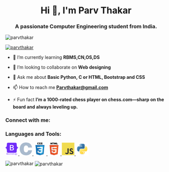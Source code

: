 <h1 align="center">Hi 👋, I'm Parv Thakar</h1>
<h3 align="center">A passionate Computer Engineering student from India.</h3>

<p align="left"> <img src="https://komarev.com/ghpvc/?username=parvthakar&label=Profile%20views&color=0e75b6&style=flat" alt="parvthakar" /> </p>

<p align="left"> <a href="https://github.com/ryo-ma/github-profile-trophy"><img src="https://github-profile-trophy.vercel.app/?username=parvthakar" alt="parvthakar" /></a> </p>

- 🌱 I’m currently learning **RBMS,CN,OS,DS**

- 👯 I’m looking to collaborate on **Web designing**

- 💬 Ask me about **Basic Python, C or HTML, Bootstrap and CSS**

- 📫 How to reach me **Parvthakar@gmail.com**

- ⚡ Fun fact **I’m a 1000-rated chess player on chess.com—sharp on the board and always leveling up.**

<h3 align="left">Connect with me:</h3>
<p align="left">
</p>

<h3 align="left">Languages and Tools:</h3>
<p align="left"> <a href="https://getbootstrap.com" target="_blank" rel="noreferrer"> <img src="https://raw.githubusercontent.com/devicons/devicon/master/icons/bootstrap/bootstrap-plain-wordmark.svg" alt="bootstrap" width="40" height="40"/> </a> <a href="https://www.cprogramming.com/" target="_blank" rel="noreferrer"> <img src="https://raw.githubusercontent.com/devicons/devicon/master/icons/c/c-original.svg" alt="c" width="40" height="40"/> </a> <a href="https://www.w3schools.com/css/" target="_blank" rel="noreferrer"> <img src="https://raw.githubusercontent.com/devicons/devicon/master/icons/css3/css3-original-wordmark.svg" alt="css3" width="40" height="40"/> </a> <a href="https://www.w3.org/html/" target="_blank" rel="noreferrer"> <img src="https://raw.githubusercontent.com/devicons/devicon/master/icons/html5/html5-original-wordmark.svg" alt="html5" width="40" height="40"/> </a> <a href="https://developer.mozilla.org/en-US/docs/Web/JavaScript" target="_blank" rel="noreferrer"> <img src="https://raw.githubusercontent.com/devicons/devicon/master/icons/javascript/javascript-original.svg" alt="javascript" width="40" height="40"/> </a> <a href="https://www.python.org" target="_blank" rel="noreferrer"> <img src="https://raw.githubusercontent.com/devicons/devicon/master/icons/python/python-original.svg" alt="python" width="40" height="40"/> </a> </p>

<p><img align="left" src="https://github-readme-stats.vercel.app/api/top-langs?username=parvthakar&show_icons=true&locale=en&layout=compact" alt="parvthakar" /></p>

<p>&nbsp;<img align="center" src="https://github-readme-stats.vercel.app/api?username=parvthakar&show_icons=true&locale=en" alt="parvthakar" /></p>
